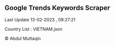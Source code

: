 

## Google Trends Keywords Scraper 
 
Last Update 13-02-2023 , 09:27:21

Country List :
VIETNAM.json



© Abdul Muttaqin 
